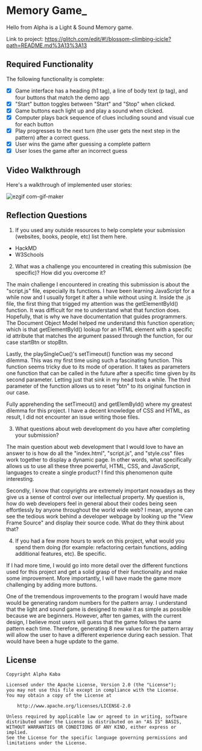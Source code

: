 # Memory Game_

Hello from Alpha is a Light & Sound Memory game.

Link to project: https://glitch.com/edit/#!/blossom-climbing-icicle?path=README.md%3A13%3A13

## Required Functionality

The following functionality is complete:

- [x] Game interface has a heading (h1 tag), a line of body text (p tag), and four buttons that match the demo app
- [x] "Start" button toggles between "Start" and "Stop" when clicked.
- [x] Game buttons each light up and play a sound when clicked.
- [x] Computer plays back sequence of clues including sound and visual cue for each button
- [x] Play progresses to the next turn (the user gets the next step in the pattern) after a correct guess.
- [x] User wins the game after guessing a complete pattern
- [x] User loses the game after an incorrect guess

## Video Walkthrough

Here's a walkthrough of implemented user stories:

![ezgif com-gif-maker](https://user-images.githubusercontent.com/63592880/112417755-9b4c9000-8cfe-11eb-8ab2-10fe79d364c8.gif)


## Reflection Questions

1. If you used any outside resources to help complete your submission (websites, books, people, etc) list them here.

- HackMD
- W3Schools

2. What was a challenge you encountered in creating this submission (be specific)? How did you overcome it?

The main challenge I encountered in creating this submission is about the "script.js" file, especially its functions. I have been learning JavaScript
for a while now and I usually forget it after a while without using it. Inside the .js file, the first thing that trigged my attention was the getElementById() function. It was difficult for me to understand what that function does. Hopefully, that is why we have documentation that guides programmers. The Document Object Model helped me understand this function operation; which is that getElementById() lookup for an HTML element with a specific id attribute that matches the argument passed through the function, for our case startBtn or stopBtn.

Lastly, the playSingleCue()'s setTimeout() function was my second dilemma. This was my first time using such a fascinating function. This function seems tricky due to its mode of operation. It takes as parameters one function that can be called in the future after a specific time given by its second parameter. Letting just that sink in my head took a while. The third parameter of the function allows us to reset "btn" to its original function in our case.

Fully apprehending the setTimeout() and getElemById() where my greatest dilemma for this project. I have a decent knowledge of CSS and HTML, as result, I did not encounter an issue writing those files.

3. What questions about web development do you have after completing your submission? 

The main question about web development that I would love to have an answer to is how do all the "index.html", "script.js", and "style.css" files work together to display a dynamic page. In other words, what specifically allows us to use all these three powerful, HTML, CSS, and JavaScript, languages to create a single product? I find this phenomenon quite interesting.

Secondly, I know that copyrights are extremely important nowadays as they give us a sense of control over our intellectual property. My question is, how do web developers feel in general about their codes being seen effortlessly by anyone throughout the world wide web? I mean, anyone can see the tedious work behind a developer webpage by looking up the "View Frame Source" and display their source code. What do they think about that?

4. If you had a few more hours to work on this project, what would you spend them doing (for example: refactoring certain functions, adding additional features, etc). Be specific.


If I had more time, I would go into more detail over the different functions used for this project and get a solid grasp of their functionality and make some improvement. More importantly, I will have made the game more challenging by adding more buttons. 

One of the tremendous improvements to the program I would have made would be generating random numbers for the pattern array. I understand that the light and sound game is designed to make it as simple as possible because we are beginners. However, after ten games, with the current design, I believe most users will guess that the game follows the same pattern each time. Therefore, generating 8 new values for the pattern array will allow the user to have a different experience during each session. That would have been a huge update to the game.

## License

    Copyright Alpha Kaba

    Licensed under the Apache License, Version 2.0 (the "License");
    you may not use this file except in compliance with the License.
    You may obtain a copy of the License at

        http://www.apache.org/licenses/LICENSE-2.0

    Unless required by applicable law or agreed to in writing, software
    distributed under the License is distributed on an "AS IS" BASIS,
    WITHOUT WARRANTIES OR CONDITIONS OF ANY KIND, either express or implied.
    See the License for the specific language governing permissions and
    limitations under the License.
